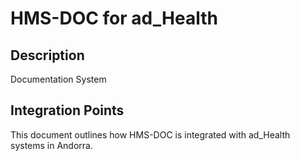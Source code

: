 # HMS-DOC for ad_Health

## Description

Documentation System

## Integration Points

This document outlines how HMS-DOC is integrated with ad_Health systems in Andorra.
